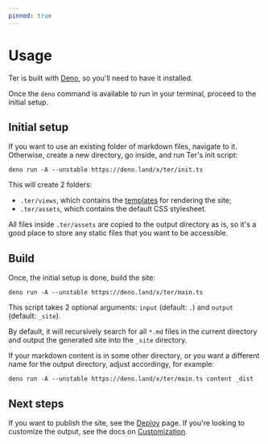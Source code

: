 ```yaml
---
pinned: true
---
```


# Usage

Ter is built with [Deno](https://deno.land/), so you'll need to have it
installed.

Once the `deno` command is available to run in your terminal, proceed to the
initial setup.

## Initial setup

If you want to use an existing folder of markdown files, navigate to it.
Otherwise, create a new directory, go inside, and run Ter's init script:

```
deno run -A --unstable https://deno.land/x/ter/init.ts
```

This will create 2 folders:

- `.ter/views`, which contains the [templates](customize.md#templates) for
  rendering the site;
- `.ter/assets`, which contains the default CSS stylesheet.

All files inside `.ter/assets` are copied to the output directory as is, so it's
a good place to store any static files that you want to be accessible.

## Build

Once, the initial setup is done, build the site:

```
deno run -A --unstable https://deno.land/x/ter/main.ts
```

This script takes 2 optional arguments: `input` (default: `.`) and `output`
(default: `_site`).

By default, it will recursively search for all `*.md` files in the current
directory and output the generated site into the `_site` directory.

If your markdown content is in some other directory, or you want a different
name for the output directory, adjust accordingy, for example:

```
deno run -A --unstable https://deno.land/x/ter/main.ts content _dist
```

## Next steps

If you want to publish the site, see the [Deploy](/deploy.md) page. If you're
looking to customize the output, see the docs on [Customization](/customize).
